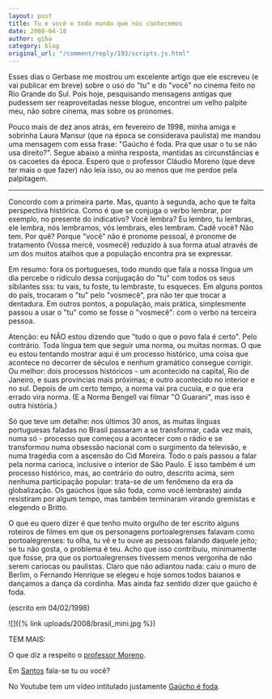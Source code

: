 ```yaml
---
layout: post
title: Tu e você e todo mundo que nós conhecemos
date: 2008-04-18
author: giba
category: blog
original_url: "/comment/reply/193/scripts.js.html"
---
```


Esses dias o Gerbase me mostrou um excelente artigo que ele escreveu (e vai publicar em breve) sobre o uso do "tu" e do "você" no cinema feito no Rio Grande do Sul. Pois hoje, pesquisando mensagens antigas que pudessem ser reaproveitadas nesse blogue, encontrei um velho palpite meu, não sobre cinema, mas sobre os pronomes.

Pouco mais de dez anos atrás, em fevereiro de 1998, minha amiga e sobrinha Laura Mansur (que na época se considerava paulista) me mandou uma mensagem com essa frase: "Gaúcho é foda. Pra que usar o tu se não usa direito?". Segue abaixo a minha resposta, mantidas as circunstâncias e os cacoetes da época. Espero que o professor Cláudio Moreno (que deve ter mais o que fazer) não leia isso, ou ao menos que me perdoe pela palpitagem.

**********

Concordo com a primeira parte. Mas, quanto à segunda, acho que te falta perspectiva histórica. Como é que se conjuga o verbo lembrar, por exemplo, no presente do indicativo? Você lembra? Eu lembro, tu lembras, ele lembra, nós lembramos, vós lembrais, eles lembram. Cadê você? Não tem. Por quê? Porque "você" não é pronome pessoal, é pronome de tratamento (Vossa mercê, vosmecê) reduzido à sua forma atual através de um dos muitos atalhos que a população encontra pra se expressar.

Em resumo: fora os portugueses, todo mundo que fala a nossa língua um dia percebe o ridículo dessa conjugação do "tu" com todos os seus sibilantes sss: tu vais, tu foste, tu lembraste, tu esqueces. Em alguns pontos do país, trocaram o "tu" pelo "vosmecê", pra não ter que trocar a dentadura. Em outros pontos, a população, mais prática, simplesmente passou a usar o "tu" como se fosse o "vosmecê": com o verbo na terceira pessoa.

Atenção: eu NÃO estou dizendo que "tudo o que o povo fala é certo". Pelo contrário. Toda língua tem que seguir uma norma, ou muitas normas. O que eu estou tentando mostrar aqui é um processo histórico, uma coisa que acontece no decorrer de séculos e nenhum gramático consegue corrigir. Ou melhor: dois processos históricos - um acontecido na capital, Rio de Janeiro, e suas províncias mais próximas; e outro acontecido no interior e no sul. Depois de um certo tempo, a norma vai pra cucuia, e o que era errado vira norma. (E a Norma Bengell vai filmar "O Guarani", mas isso é outra história.)

Só que teve um detalhe: nos últimos 30 anos, as muitas línguas portuguesas faladas no Brasil passaram a se transformar, cada vez mais, numa só - processo que começou a acontecer com o rádio e se transformou numa obsessão nacional com o surgimento da televisão, e numa tragédia com a ascensão do Cid Moreira. Todo o país passou a falar pela norma carioca, inclusive o interior de São Paulo. E isso também é um processo histórico, mas, ao contrário do outro, descrito acima, sem nenhuma participação popular: trata-se de um fenômeno da era da globalização. Os gaúchos (que são foda, como você lembraste) ainda resistiram por algum tempo, mas também terminaram virando gremistas e elegendo o Britto.

O que eu quero dizer é que tenho muito orgulho de ter escrito alguns roteiros de filmes em que os personagens portoalegrenses falavam como portoalegrenses: tu olha, tu vê e tu ouve as pessoas falando daquele jeito; se tu não gosta, o problema é teu. Acho que isso contribuiu, minimamente que fosse, pra que os portoalegrenses tivessem menos vergonha de não serem cariocas ou paulistas. Claro que não adiantou nada: caiu o muro de Berlim, o Fernando Henrique se elegeu e hoje somos todos baianos e dançamos a dança da cordinha. Mas ainda faz sentido dizer que gaúcho é foda.

(escrito em 04/02/1998) 

![]({% link uploads/2008/brasil_mini.jpg %})

TEM MAIS:

O que diz a respeito o [professor Moreno](http://wp.clicrbs.com.br/sualingua/2009/07/30/voce-e-2%C2%AA-ou-3%C2%AA-pessoa/?topo=?topo=).

Em [Santos](http://www.letramagna.com/xerxesartigo.pdf) fala-se tu ou você?

No Youtube tem um vídeo intitulado justamente [Gaúcho é foda](http://br.youtube.com/watch?v=7pA7-8ibefI).
